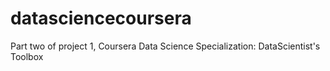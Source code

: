 # datasciencecoursera
Part two of project 1, Coursera Data Science Specialization: DataScientist's Toolbox

